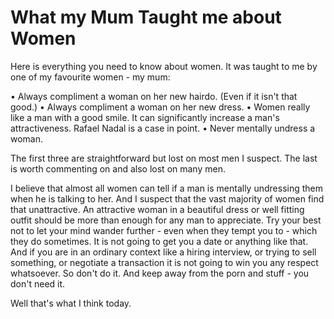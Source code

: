 What my Mum Taught me about Women
=================================

Here is everything you need to know about women.  It was taught to me by one of my favourite women - my mum:

• Always compliment a woman on her new hairdo.   (Even if it isn't that good.)
• Always compliment a woman on her new dress.
• Women really like a man with a good smile.  It can significantly increase a man's attractiveness.   Rafael Nadal is a case in point.
• Never mentally undress a woman.

The first three are straightforward but lost on most men I suspect.   The last is worth commenting on and also lost on many men.

I believe that almost all women can tell if a man is mentally undressing them when he is talking to her.   And I suspect that the vast majority of women find that unattractive.   An attractive woman in a beautiful dress or well fitting outfit should be more than enough for any man to appreciate.  Try your best not to let your mind wander further - even when they tempt you to - which they do sometimes.  It is not going to get you a date or anything like that.  And if you are in an ordinary context like a hiring interview, or trying to sell something, or negotiate a transaction it is not going to win you any respect whatsoever.   So don't do it.   And keep away from the porn and stuff - you don't need it.

Well that's what I think today.

